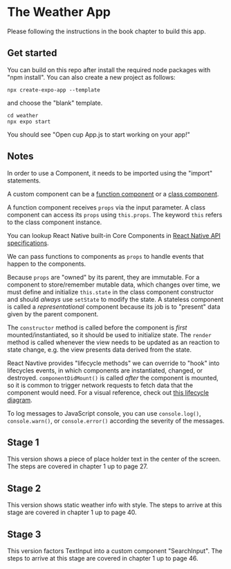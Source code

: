# The Weather App

Please following the instructions in the book chapter to build this app.

## Get started
You can build on this repo after install the required node packages with "npm install".
You can also create a new project as follows:
```
npx create-expo-app --template
```
and choose the "blank" template.

```
cd weather
npx expo start
```

You should see "Open cup App.js to start working on your app!"

## Notes

In order to use a Component, it needs to be imported using the "import" statements.

A custom component can be a [function component](https://www.reactnative.express/react/components/function_components) or a [class component](https://www.reactnative.express/react/components/class_components).

A function component receives `props` via the input parameter. A class component can access its `props` using `this.props`. The keyword `this` refers to the class component instance.

You can lookup React Native built-in Core Components in [React Native API specifications](https://reactnative.dev/docs/components-and-apis).

We can pass functions to components as `props` to handle events that happen to the components.

Because `props` are "owned" by its parent, they are immutable. For a component to store/remember mutable data, which changes over time, we must define and initialize `this.state` in the class component constructor and should _always_ use `setState` to modify the state. A stateless component is called a _representational_ component because its job is to "present" data given by the parent component.

The `constructor` method is called before the component is _first_ mounted/instantiated, so it should be used to initialize state. The `render` method is called whenever the view needs to be updated as an reaction to state change, e.g. the view presents data derived from the state.

React Navtive provides "lifecycle methods" we can override to "hook" into lifecycles events, in which components are instantiated, changed, or destroyed. `componentDidMount()` is called _after_ the component is mounted, so it is common to trigger network requests to fetch data that the component would need. For a visual reference, check out [this lifecycle diagram](https://projects.wojtekmaj.pl/react-lifecycle-methods-diagram/).

To log messages to JavaScript console, you can use `console.log()`, `console.warn()`, or `console.error()` according the severity of the messages.

## Stage 1
This version shows a piece of place holder text in the center of the screen. The steps are covered in chapter 1 up to page 27.

## Stage 2
This version shows static weather info with style. The steps to arrive at this stage are covered in chapter 1 up to page 40.

## Stage 3
This version factors TextInput into a custom component "SearchInput". The steps to arrive at this stage are covered in chapter 1 up to page 46.